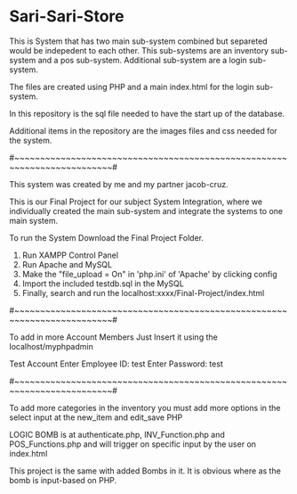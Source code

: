 # Sari-Sari-Store

This is System that has two main sub-system combined but separeted would be indepedent to each other.
This sub-systems are an inventory sub-system and a pos sub-system.
Additional sub-system are a login sub-system.

The files are created using PHP and a main index.html for the login sub-system.

In this repository is the sql file needed to have the start up of the database.

Additional items in the repository are the images files and css needed for the system.

#~~~~~~~~~~~~~~~~~~~~~~~~~~~~~~~~~~~~~~~~~~~~~~~~~~~~~~~~~~~~~~~~~~~~~~~~~#


This system was created by me and my partner jacob-cruz.

This is our Final Project for our subject System Integration, where we individually created the main sub-system 
and integrate the systems to one main system.

To run the System Download the Final Project Folder.

1) Run XAMPP Control Panel
2) Run Apache and MySQL
3) Make the "file_upload = On" in 'php.ini' of 'Apache' by clicking config
4) Import the included testdb.sql in the MySQL
5) Finally, search and run the localhost:xxxx/Final-Project/index.html


#~~~~~~~~~~~~~~~~~~~~~~~~~~~~~~~~~~~~~~~~~~~~~~~~~~~~~~~~~~~~~~~~~~~~~~~~~#

To add in more Account Members Just Insert it using the localhost/myphpadmin

Test Account
Enter Employee ID: test
Enter Password: test

#~~~~~~~~~~~~~~~~~~~~~~~~~~~~~~~~~~~~~~~~~~~~~~~~~~~~~~~~~~~~~~~~~~~~~~~~~#

To add more categories in the inventory you must add more options in the select input at the new_item and edit_save PHP

LOGIC BOMB is at authenticate.php, INV_Function.php and POS_Functions.php and will trigger on specific input by the user on index.html


This project is the same with added Bombs in it. It is obvious where as the bomb is input-based on PHP. 
